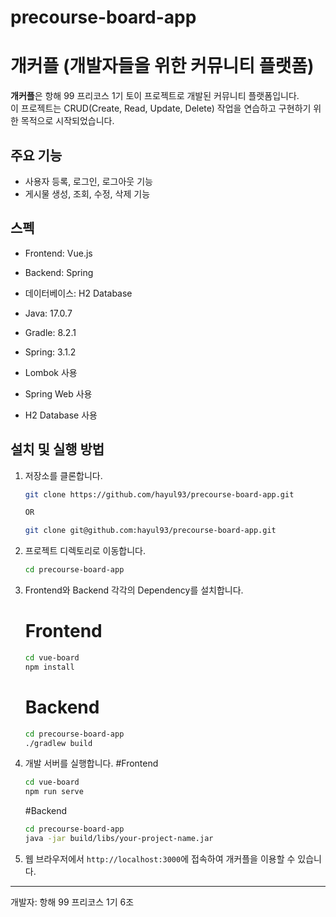 # precourse-board-app
# 개커플 (개발자들을 위한 커뮤니티 플랫폼)

**개커플**은 항해 99 프리코스 1기 토이 프로젝트로 개발된 커뮤니티 플랫폼입니다.   
이 프로젝트는 CRUD(Create, Read, Update, Delete) 작업을 연습하고 구현하기 위한 목적으로 시작되었습니다.

## 주요 기능

- 사용자 등록, 로그인, 로그아웃 기능
- 게시물 생성, 조회, 수정, 삭제 기능

## 스펙

- Frontend: Vue.js
- Backend: Spring
- 데이터베이스: H2 Database
      
- Java: 17.0.7
- Gradle: 8.2.1
- Spring: 3.1.2
- Lombok 사용
- Spring Web 사용
- H2 Database 사용


## 설치 및 실행 방법

1. 저장소를 클론합니다.
   ```sh
   git clone https://github.com/hayul93/precourse-board-app.git

   OR

   git clone git@github.com:hayul93/precourse-board-app.git
   ```
   
2. 프로젝트 디렉토리로 이동합니다.
   ```sh
   cd precourse-board-app

3. Frontend와 Backend 각각의 Dependency를 설치합니다.
   # Frontend
   ```sh
   cd vue-board
   npm install
   ```
   # Backend
   ```sh
   cd precourse-board-app
   ./gradlew build
   ```

4. 개발 서버를 실행합니다.
   #Frontend
   ```sh
   cd vue-board
   npm run serve
   ```
   #Backend
   ```sh
   cd precourse-board-app
   java -jar build/libs/your-project-name.jar
   ```
5. 웹 브라우저에서 `http://localhost:3000`에 접속하여 개커플을 이용할 수 있습니다.


---
개발자: 항해 99 프리코스 1기 6조
